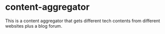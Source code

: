 # content-aggregator
This is a content aggregator that gets different tech contents from different websites plus a blog forum.
